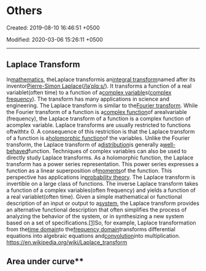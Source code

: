 # Others

Created: 2019-08-10 16:46:51 +0500

Modified: 2020-03-06 15:26:11 +0500

---

## Laplace Transform

In[mathematics](https://en.wikipedia.org/wiki/Mathematics), theLaplace transformis an[integral transform](https://en.wikipedia.org/wiki/Integral_transform)named after its inventor[Pierre-Simon Laplace](https://en.wikipedia.org/wiki/Pierre-Simon_Laplace)([/ləˈplɑːs/](https://en.wikipedia.org/wiki/Help:IPA/English)). It transforms a function of a real variablet(often time) to a function of a[complex variable](https://en.wikipedia.org/wiki/Complex_analysis)s([complex frequency](https://en.wikipedia.org/wiki/Complex_frequency)). The transform has many applications in science and engineering.
The Laplace transform is similar to the[Fourier transform](https://en.wikipedia.org/wiki/Fourier_transform). While the Fourier transform of a function is a[complex function](https://en.wikipedia.org/wiki/Complex_function)of arealvariable (frequency), the Laplace transform of a function is a complex function of acomplex variable. Laplace transforms are usually restricted to functions oftwitht≥ 0. A consequence of this restriction is that the Laplace transform of a function is a[holomorphic function](https://en.wikipedia.org/wiki/Holomorphic_function)of the variables. Unlike the Fourier transform, the Laplace transform of a[distribution](https://en.wikipedia.org/wiki/Distribution_(mathematics))is generally a[well-behaved](https://en.wikipedia.org/wiki/Well-behaved)function. Techniques of complex variables can also be used to directly study Laplace transforms. As a holomorphic function, the Laplace transform has a power series representation. This power series expresses a function as a linear superposition of[moments](https://en.wikipedia.org/wiki/Moment_(mathematics))of the function. This perspective has applications in[probability theory](https://en.wikipedia.org/wiki/Probability_theory).
The Laplace transform is invertible on a large class of functions. The inverse Laplace transform takes a function of a complex variables(often frequency) and yields a function of a real variablet(often time). Given a simple mathematical or functional description of an input or output to a[system](https://en.wikipedia.org/wiki/System), the Laplace transform provides an alternative functional description that often simplifies the process of analyzing the behavior of the system, or in synthesizing a new system based on a set of specifications.[[1]](https://en.wikipedia.org/wiki/Laplace_transform#cite_note-1)So, for example, Laplace transformation from the[time domain](https://en.wikipedia.org/wiki/Time_domain)to the[frequency domain](https://en.wikipedia.org/wiki/Frequency_domain)transforms differential equations into algebraic equations and[convolution](https://en.wikipedia.org/wiki/Convolution)into multiplication.
<https://en.wikipedia.org/wiki/Laplace_transform>

## Area under curve**
